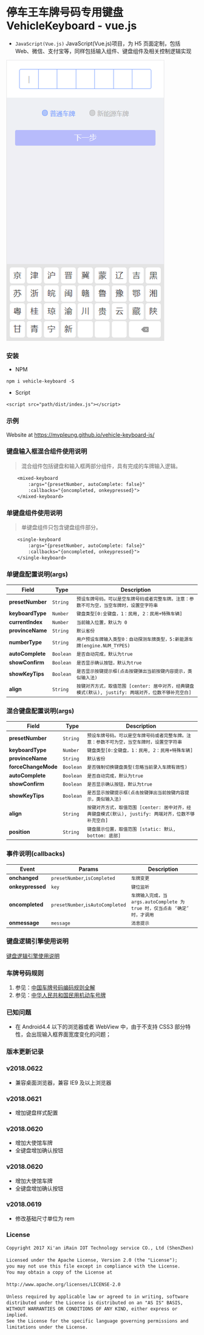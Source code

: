 # 停车王车牌号码专用键盘 VehicleKeyboard - vue.js

- `JavaScript(Vue.js)` JavaScript(Vue.js)项目，为 H5 页面定制，包括 Web、微信、支付宝等，同样包括输入组件、键盘组件及相关控制逻辑实现

![](keyboard-v2.png)

### 安装

- NPM

```
npm i vehicle-keyboard -S
```

- Script

```
<script src="path/dist/index.js"></script>
```

### 示例

Website at https://mvpleung.github.io/vehicle-keyboard-js/

### 键盘输入框混合组件使用说明

> 混合组件包括键盘和输入框两部分组件，具有完成的车牌输入逻辑。

```template
    <mixed-keyboard
		:args="{presetNumber, autoComplete: false}"
		:callbacks="{oncompleted, onkeypressed}">
	</mixed-keyboard>
```

### 单键盘组件使用说明

> 单键盘组件只包含键盘组件部分。

```template
    <single-keyboard
		:args="{presetNumber, autoComplete: false}"
		:callbacks="{oncompleted, onkeypressed}">
	</single-keyboard>
```

### 单键盘配置说明(args)

| Field            | Type      | Description                                                                                          |
| ---------------- | --------- | ---------------------------------------------------------------------------------------------------- |
| **presetNumber** | `String`  | `预设车牌号码。可以是空车牌号码或者完整车牌。注意：参数不可为空，当空车牌时，设置空字符串`           |
| **keyboardType** | `Number`  | `键盘类型[0:全键盘，1：民用, 2：民用+特殊车辆]`                                                      |
| **currentIndex** | `Number`  | `当前输入位置，默认为 0`                                                                             |
| **provinceName** | `String`  | `默认省份`                                                                                           |
| **numberType**   | `String`  | `用户预设车牌输入类型0：自动探测车牌类型，5:新能源车牌(engine.NUM_TYPES)`                            |
| **autoComplete** | `Boolean` | `是否自动完成，默认为true`                                                                           |
| **showConfirm**  | `Boolean` | `是否显示确认按钮，默认为true`                                                                       |
| **showKeyTips**  | `Boolean` | `是否显示按键提示框(点击按键弹出当前按键内容提示，类似输入法)`                                       |
| **align**        | `String`  | `按键对齐方式，取值范围 [center: 居中对齐，经典键盘模式(默认), justify: 两端对齐，位数不够补充空白]` |

### 混合键盘配置说明(args)

| Field               | Type      | Description                                                                                          |
| ------------------- | --------- | ---------------------------------------------------------------------------------------------------- |
| **presetNumber**    | `String`  | `预设车牌号码。可以是空车牌号码或者完整车牌。注意：参数不可为空，当空车牌时，设置空字符串`           |
| **keyboardType**    | `Number`  | `键盘类型[0:全键盘，1：民用, 2：民用+特殊车辆]`                                                      |
| **provinceName**    | `String`  | `默认省份`                                                                                           |
| **forceChangeMode** | `Boolean` | `是否强制切换键盘类型(忽略当前录入车牌有效性)`                                                       |
| **autoComplete**    | `Boolean` | `是否自动完成，默认为true`                                                                           |
| **showConfirm**     | `Boolean` | `是否显示确认按钮，默认为true`                                                                       |
| **showKeyTips**     | `Boolean` | `是否显示按键提示框(点击按键弹出当前按键内容提示，类似输入法)`                                       |
| **align**           | `String`  | `按键对齐方式，取值范围 [center: 居中对齐，经典键盘模式(默认), justify: 两端对齐，位数不够补充空白]` |
| **position**        | `String`  | `键盘展示位置，取值范围 [static: 默认, bottom: 底部]`                                                |

### 事件说明(callbacks)

| Event            | Params                           | Description                                                                 |
| ---------------- | -------------------------------- | --------------------------------------------------------------------------- |
| **onchanged**    | `presetNumber`,`isCompleted`     | `车牌变更`                                                                  |
| **onkeypressed** | `key`                            | `键位监听`                                                                  |
| **oncompleted**  | `presetNumber`,`isAutoCompleted` | `车牌输入完成，当 args.autoComplete 为 true 时，仅当点击 ‘确定’ 时，才调用` |
| **onmessage**    | `message`                        | `消息提示`                                                                  |

### 键盘逻辑引擎使用说明

[键盘逻辑引擎使用说明](./Engine.md)

### 车牌号码规则

1.  参见：[中国车牌号码编码规则全解](http://yoojia.xyz/2018/05/09/chinese-vehicle-number/)
2.  参见：[中华人民共和国民用机动车号牌](https://zh.wikipedia.org/wiki/中华人民共和国民用机动车号牌)

### 已知问题

- 在 Android4.4 以下的浏览器或者 WebView 中，由于不支持 CSS3 部分特性，会出现输入框界面宽度变化的问题；

### 版本更新记录

### v2018.0622

- 兼容桌面浏览器，兼容 IE9 及以上浏览器

### v2018.0621

- 增加键盘样式配置

### v2018.0620

- 增加大使馆车牌
- 全键盘增加确认按钮

### v2018.0620

- 增加大使馆车牌
- 全键盘增加确认按钮

### v2018.0619

- 修改基础尺寸单位为 rem

### License

    Copyright 2017 Xi'an iRain IOT Technology service CO., Ltd (ShenZhen)

    Licensed under the Apache License, Version 2.0 (the "License");
    you may not use this file except in compliance with the License.
    You may obtain a copy of the License at

    http://www.apache.org/licenses/LICENSE-2.0

    Unless required by applicable law or agreed to in writing, software
    distributed under the License is distributed on an "AS IS" BASIS,
    WITHOUT WARRANTIES OR CONDITIONS OF ANY KIND, either express or implied.
    See the License for the specific language governing permissions and
    limitations under the License.
